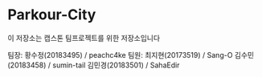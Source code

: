 # Parkour-City
이 저장소는 캡스톤 팀프로젝트를 위한 저장소입니다

팀장: 황수정(20183495) / peachc4ke
팀원:
최지현(20173519) / Sang-O
김수민(20183458) / sumin-tail
김민경(20183501) / SahaEdir
